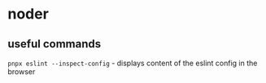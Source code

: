 # noder

## useful commands
`pnpx eslint --inspect-config` - displays content of the eslint config in the browser
